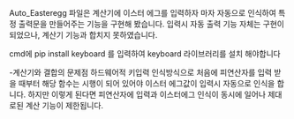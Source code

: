 Auto_Easteregg 파일은 계산기에 이스터 에그를 입력하자 마자 
자동으로 인식하여 특정 출력문을 만들어주는 기능을 구현해 봤습니다.
입력시 자동 출력 기능 자체는 구현이 되었으나, 계산기 기능과 합치지 못하였습니다.

cmd에 pip install keyboard 를 입력하여 keyboard 라이브러리를 설치 해야합니다

-계산기와 결합의 문제점
하드웨어적 키입력 인식방식으로 처음에 피연산자를 입력 받을 때부터 해당 함수는 시행이 되어 있어야 이스터 에그값이 입력시 자동으로 인식을 합니다. 하지만 이렇게 된다면 
피연산자에 입력과 이스터에그 인식이 동시에 일어나 제대로된 계산 기능이 제한됩니다.
